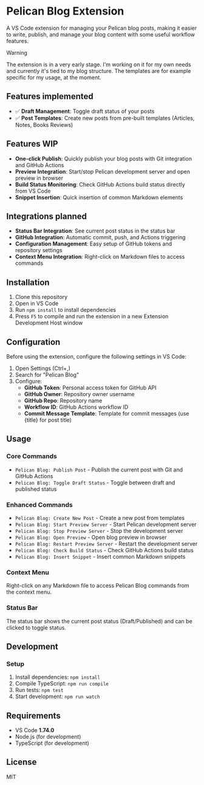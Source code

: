 # Pelican Blog Extension

A VS Code extension for managing your Pelican blog posts, making it easier to write, publish, and manage your blog content with some useful workflow features.

> [!WARNING]  
> The extension is in a very early stage. I'm working on it for my own needs and currently it's tied to my blog structure. The templates are for example specific for my usage, at the moment.

## Features implemented

- :white_check_mark: **Draft Management**: Toggle draft status of your posts
- :white_check_mark: **Post Templates**: Create new posts from pre-built templates (Articles, Notes, Books Reviews)

## Features WIP

- **One-click Publish**: Quickly publish your blog posts with Git integration and GitHub Actions
- **Preview Integration**: Start/stop Pelican development server and open preview in browser
- **Build Status Monitoring**: Check GitHub Actions build status directly from VS Code
- **Snippet Insertion**: Quick insertion of common Markdown elements

## Integrations planned

- **Status Bar Integration**: See current post status in the status bar
- **GitHub Integration**: Automatic commit, push, and Actions triggering
- **Configuration Management**: Easy setup of GitHub tokens and repository settings
- **Context Menu Integration**: Right-click on Markdown files to access commands

## Installation

1. Clone this repository
2. Open in VS Code
3. Run `npm install` to install dependencies
4. Press `F5` to compile and run the extension in a new Extension Development Host window

## Configuration

Before using the extension, configure the following settings in VS Code:

1. Open Settings (Ctrl+,)
2. Search for "Pelican Blog"
3. Configure:
   - **GitHub Token**: Personal access token for GitHub API
   - **GitHub Owner**: Repository owner username
   - **GitHub Repo**: Repository name
   - **Workflow ID**: GitHub Actions workflow ID
   - **Commit Message Template**: Template for commit messages (use {title} for post title)

## Usage

### Core Commands

- `Pelican Blog: Publish Post` - Publish the current post with Git and GitHub Actions
- `Pelican Blog: Toggle Draft Status` - Toggle between draft and published status

### Enhanced Commands

- `Pelican Blog: Create New Post` - Create a new post from templates
- `Pelican Blog: Start Preview Server` - Start Pelican development server
- `Pelican Blog: Stop Preview Server` - Stop the development server
- `Pelican Blog: Open Preview` - Open blog preview in browser
- `Pelican Blog: Restart Preview Server` - Restart the development server
- `Pelican Blog: Check Build Status` - Check GitHub Actions build status
- `Pelican Blog: Insert Snippet` - Insert common Markdown snippets

### Context Menu

Right-click on any Markdown file to access Pelican Blog commands from the context menu.

### Status Bar

The status bar shows the current post status (Draft/Published) and can be clicked to toggle status.

## Development

### Setup

1. Install dependencies: `npm install`
2. Compile TypeScript: `npm run compile`
3. Run tests: `npm test`
4. Start development: `npm run watch`

## Requirements

- VS Code **1.74.0**
- Node.js (for development)
- TypeScript (for development)

## License

MIT
